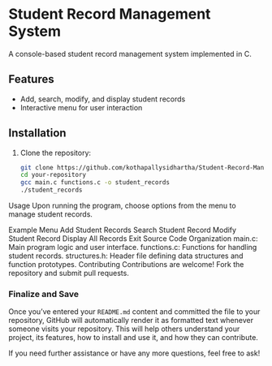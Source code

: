 # Student Record Management System

A console-based student record management system implemented in C.

## Features

- Add, search, modify, and display student records
- Interactive menu for user interaction

## Installation

1. Clone the repository:
   ```bash
   git clone https://github.com/kothapallysidhartha/Student-Record-Management-System.git
   cd your-repository
   gcc main.c functions.c -o student_records
   ./student_records
Usage
Upon running the program, choose options from the menu to manage student records.

Example Menu
Add Student Records
Search Student Record
Modify Student Record
Display All Records
Exit
Source Code Organization
main.c: Main program logic and user interface.
functions.c: Functions for handling student records.
structures.h: Header file defining data structures and function prototypes.
Contributing
Contributions are welcome! Fork the repository and submit pull requests.


### Finalize and Save

Once you’ve entered your `README.md` content and committed the file to your repository, GitHub will automatically render it as formatted text whenever someone visits your repository. This will help others understand your project, its features, how to install and use it, and how they can contribute.

If you need further assistance or have any more questions, feel free to ask!



